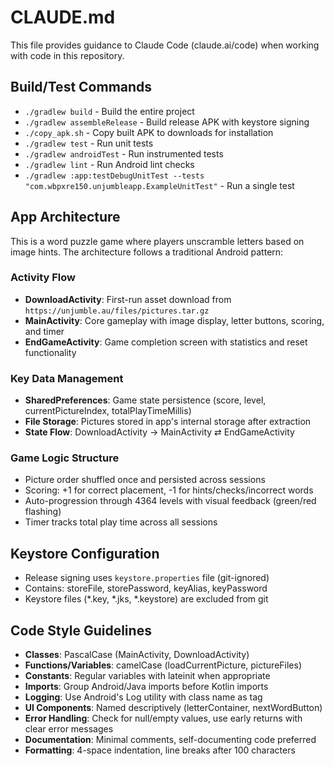 # CLAUDE.md

This file provides guidance to Claude Code (claude.ai/code) when working with code in this repository.

## Build/Test Commands
- `./gradlew build` - Build the entire project
- `./gradlew assembleRelease` - Build release APK with keystore signing
- `./copy_apk.sh` - Copy built APK to downloads for installation
- `./gradlew test` - Run unit tests
- `./gradlew androidTest` - Run instrumented tests
- `./gradlew lint` - Run Android lint checks
- `./gradlew :app:testDebugUnitTest --tests "com.wbpxre150.unjumbleapp.ExampleUnitTest"` - Run a single test

## App Architecture
This is a word puzzle game where players unscramble letters based on image hints. The architecture follows a traditional Android pattern:

### Activity Flow
- **DownloadActivity**: First-run asset download from `https://unjumble.au/files/pictures.tar.gz`
- **MainActivity**: Core gameplay with image display, letter buttons, scoring, and timer
- **EndGameActivity**: Game completion screen with statistics and reset functionality

### Key Data Management
- **SharedPreferences**: Game state persistence (score, level, currentPictureIndex, totalPlayTimeMillis)
- **File Storage**: Pictures stored in app's internal storage after extraction
- **State Flow**: DownloadActivity → MainActivity ⇄ EndGameActivity

### Game Logic Structure
- Picture order shuffled once and persisted across sessions
- Scoring: +1 for correct placement, -1 for hints/checks/incorrect words
- Auto-progression through 4364 levels with visual feedback (green/red flashing)
- Timer tracks total play time across all sessions

## Keystore Configuration
- Release signing uses `keystore.properties` file (git-ignored)
- Contains: storeFile, storePassword, keyAlias, keyPassword
- Keystore files (*.key, *.jks, *.keystore) are excluded from git

## Code Style Guidelines
- **Classes**: PascalCase (MainActivity, DownloadActivity)
- **Functions/Variables**: camelCase (loadCurrentPicture, pictureFiles)
- **Constants**: Regular variables with lateinit when appropriate
- **Imports**: Group Android/Java imports before Kotlin imports
- **Logging**: Use Android's Log utility with class name as tag
- **UI Components**: Named descriptively (letterContainer, nextWordButton)
- **Error Handling**: Check for null/empty values, use early returns with clear error messages
- **Documentation**: Minimal comments, self-documenting code preferred
- **Formatting**: 4-space indentation, line breaks after 100 characters